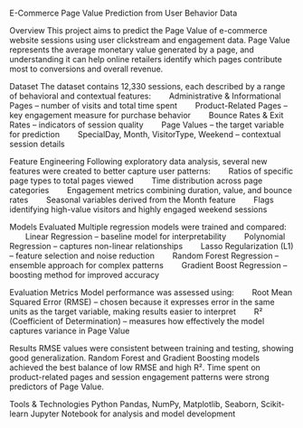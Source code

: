 E-Commerce Page Value Prediction from User Behavior Data

Overview
This project aims to predict the Page Value of e-commerce website sessions using user clickstream and engagement data. Page Value represents the average monetary value generated by a page, and understanding it can help online retailers identify which pages contribute most to conversions and overall revenue.

Dataset
The dataset contains 12,330 sessions, each described by a range of behavioral and contextual features:
  Administrative & Informational Pages – number of visits and total time spent
  Product-Related Pages – key engagement measure for purchase behavior
  Bounce Rates & Exit Rates – indicators of session quality
  Page Values – the target variable for prediction
  SpecialDay, Month, VisitorType, Weekend – contextual session details

Feature Engineering
Following exploratory data analysis, several new features were created to better capture user patterns:
  Ratios of specific page types to total pages viewed
  Time distribution across page categories
  Engagement metrics combining duration, value, and bounce rates
  Seasonal variables derived from the Month feature
  Flags identifying high-value visitors and highly engaged weekend sessions

Models Evaluated
Multiple regression models were trained and compared:
  Linear Regression – baseline model for interpretability
  Polynomial Regression – captures non-linear relationships
  Lasso Regularization (L1) – feature selection and noise reduction
  Random Forest Regression – ensemble approach for complex patterns
  Gradient Boost Regression – boosting method for improved accuracy

Evaluation Metrics
Model performance was assessed using:
  Root Mean Squared Error (RMSE) – chosen because it expresses error in the same units as the target variable, making results easier to interpret
  R² (Coefficient of Determination) – measures how effectively the model captures variance in Page Value

Results
RMSE values were consistent between training and testing, showing good generalization.
Random Forest and Gradient Boosting models achieved the best balance of low RMSE and high R².
Time spent on product-related pages and session engagement patterns were strong predictors of Page Value.

Tools & Technologies
Python
Pandas, NumPy, Matplotlib, Seaborn, Scikit-learn
Jupyter Notebook for analysis and model development
